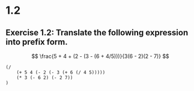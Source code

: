 # 1.2

## Exercise 1.2: Translate the following expression into prefix form.

$$
\frac{5 + 4 + (2 - (3 - (6 + 4/5)))}{3(6 - 2)(2 - 7)}
$$

```eval-scheme
(/ 
    (+ 5 4 (- 2 (- 3 (+ 6 (/ 4 5)))))
    (* 3 (- 6 2) (- 2 7))
)
```

